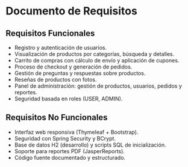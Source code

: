 # Documento de Requisitos

## Requisitos Funcionales
- Registro y autenticación de usuarios.
- Visualización de productos por categorías, búsqueda y detalles.
- Carrito de compras con cálculo de envío y aplicación de cupones.
- Proceso de checkout y generación de pedidos.
- Gestión de preguntas y respuestas sobre productos.
- Reseñas de productos con fotos.
- Panel de administración: gestión de productos, usuarios, pedidos y reportes.
- Seguridad basada en roles (USER, ADMIN).

## Requisitos No Funcionales
- Interfaz web responsiva (Thymeleaf + Bootstrap).
- Seguridad con Spring Security y BCrypt.
- Base de datos H2 (desarrollo) y scripts SQL de inicialización.
- Soporte para reportes PDF (JasperReports).
- Código fuente documentado y estructurado. 